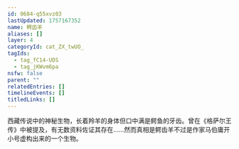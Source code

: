 ```yaml
---
id: 0684-q55xvz03
lastUpdated: 1757167352
name: 鳄齿羊
aliases: []
layer: 4
categoryId: cat_ZX_twUO_
tagIds:
  - tag_fC14-UDS
  - tag_jKWvm6pa
nsfw: false
parent: ""
relatedEntries: []
timelineEvents: []
titledLinks: []
---
```


西藏传说中的神秘生物，长着羚羊的身体但口中满是鳄鱼的牙齿。曾在《格萨尔王传》中被提及，有无数资料佐证其存在……然而真相是鳄齿羊不过是作家马伯庸开小号虚构出来的一个生物。